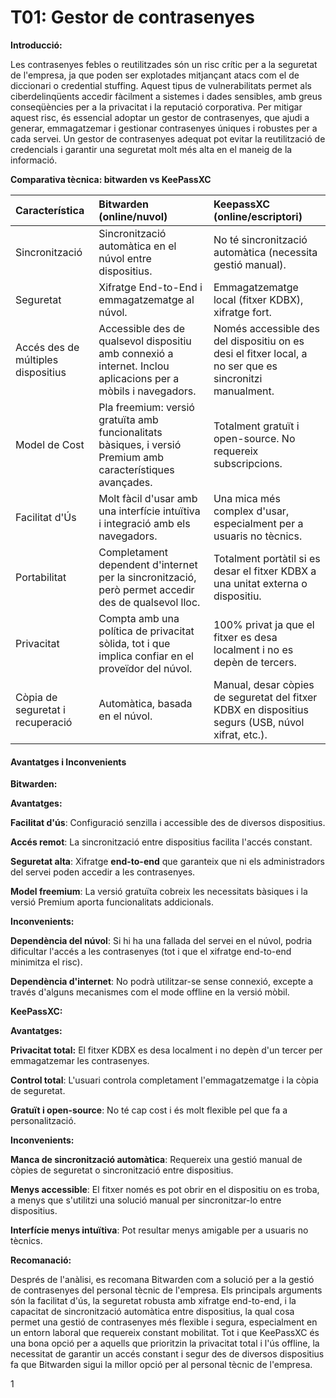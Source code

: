 # **T01: Gestor de contrasenyes**

**Introducció:** 

Les contrasenyes febles o reutilitzades són un risc crític per a la seguretat de l'empresa, ja que poden ser explotades mitjançant atacs com el de diccionari o credential stuffing. Aquest tipus de vulnerabilitats permet als ciberdelinqüents accedir fàcilment a sistemes i dades sensibles, amb greus conseqüències per a la privacitat i la reputació corporativa. Per mitigar aquest risc, és essencial adoptar un gestor de contrasenyes, que ajudi a generar, emmagatzemar i gestionar contrasenyes úniques i robustes per a cada servei. Un gestor de contrasenyes adequat pot evitar la reutilització de credencials i garantir una seguretat molt més alta en el maneig de la informació.

**Comparativa tècnica: bitwarden vs KeePassXC**

| Característica | Bitwarden (online/nuvol) | KeepassXC (online/escriptori) |
| :---- | :---- | :---- |
| Sincronització | Sincronització automàtica en el núvol entre dispositius. | No té sincronització automàtica (necessita gestió manual). |
| Seguretat | Xifratge End-to-End i emmagatzematge al núvol. | Emmagatzematge local (fitxer KDBX), xifratge fort. |
| Accés des de múltiples dispositius | Accessible des de qualsevol dispositiu amb connexió a internet. Inclou aplicacions per a mòbils i navegadors. | Només accessible des del dispositiu on es desi el fitxer local, a no ser que es sincronitzi manualment. |
| Model de Cost | Pla freemium: versió gratuïta amb funcionalitats bàsiques, i versió Premium amb característiques avançades. | Totalment gratuït i open-source. No requereix subscripcions. |
| Facilitat d'Ús | Molt fàcil d'usar amb una interfície intuïtiva i integració amb els navegadors. | Una mica més complex d'usar, especialment per a usuaris no tècnics. |
| Portabilitat | Completament dependent d'internet per la sincronització, però permet accedir des de qualsevol lloc. | Totalment portàtil si es desar el fitxer KDBX a una unitat externa o dispositiu. |
| Privacitat | Compta amb una política de privacitat sòlida, tot i que implica confiar en el proveïdor del núvol. | 100% privat ja que el fitxer es desa localment i no es depèn de tercers. |
| Còpia de seguretat i recuperació | Automàtica, basada en el núvol. | Manual, desar còpies de seguretat del fitxer KDBX en dispositius segurs (USB, núvol xifrat, etc.). |

#### **Avantatges i Inconvenients**

**Bitwarden:**

**Avantatges:**

**Facilitat d'ús**: Configuració senzilla i accessible des de diversos dispositius.

**Accés remot**: La sincronització entre dispositius facilita l'accés constant.

**Seguretat alta**: Xifratge **end-to-end** que garanteix que ni els administradors del servei poden accedir a les contrasenyes.

**Model freemium**: La versió gratuïta cobreix les necessitats bàsiques i la versió Premium aporta funcionalitats addicionals.

**Inconvenients:**

**Dependència del núvol**: Si hi ha una fallada del servei en el núvol, podria dificultar l'accés a les contrasenyes (tot i que el xifratge end-to-end minimitza el risc).

**Dependència d'internet**: No podrà utilitzar-se sense connexió, excepte a través d'alguns mecanismes com el mode offline en la versió mòbil.

**KeePassXC:**

**Avantatges:**

**Privacitat total:** El fitxer KDBX es desa localment i no depèn d'un tercer per emmagatzemar les contrasenyes.

**Control total**: L'usuari controla completament l'emmagatzematge i la còpia de seguretat.

**Gratuït i open-source**: No té cap cost i és molt flexible pel que fa a personalització.

**Inconvenients:**

**Manca de sincronització automàtica**: Requereix una gestió manual de còpies de seguretat o sincronització entre dispositius.

**Menys accessible**: El fitxer només es pot obrir en el dispositiu on es troba, a menys que s'utilitzi una solució manual per sincronitzar-lo entre dispositius.

**Interfície menys intuïtiva**: Pot resultar menys amigable per a usuaris no tècnics.

**Recomanació:** 

Després de l'anàlisi, es recomana Bitwarden com a solució per a la gestió de contrasenyes del personal tècnic de l'empresa. Els principals arguments són la facilitat d'ús, la seguretat robusta amb xifratge end-to-end, i la capacitat de sincronització automàtica entre dispositius, la qual cosa permet una gestió de contrasenyes més flexible i segura, especialment en un entorn laboral que requereix constant mobilitat. Tot i que KeePassXC és una bona opció per a aquells que prioritzin la privacitat total i l'ús offline, la necessitat de garantir un accés constant i segur des de diversos dispositius fa que Bitwarden sigui la millor opció per al personal tècnic de l'empresa.

1
